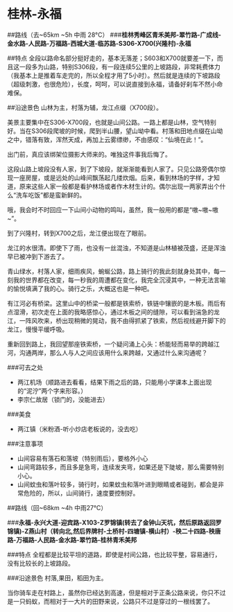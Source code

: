 # 桂林-永福

##路线（去~65km ~5h 中雨 28°C）
###**桂林秀峰区青禾美邦-翠竹路-广成线-金水路-人民路-万福路-西城大道-临苏路-S306-X700(兴隆村)-永福**

##特点
全段以路命名部分挺好走的，基本无落差；S603和X700就要差一下，而且这一段多为山路，特别S306段，有一段连续5公里的上坡路段，非常耗费体力（我基本上是推着车走完的，所以全程才用了5小时）。然后就是连续的下坡路段（超级刺激，也很危险），长度，呵呵，可以说直接到永福，请备好刹车不然小命难保。

##沿途景色
山林为主，村落为辅，龙江点缀（X700段）。

美景主要集中在S306-X700段，也就是山间公路。一路上都是山林，空气特别好。当在S306段爬坡的时候，爬到半山腰，望山坳中看。村落和田地点缀在山坳之中，错落有致，浑然天成，再加上云雾缥缈，不由感叹：“仙境在此！”。

出门前，真应该绑架位摄影大师来的。唯独这件事我后悔了。

这段山路上坡段没有人家，到了下坡段，就渐渐能看到人家了。只见公路旁偶尔惊现一座房屋，或是远处的山峰间飘荡起几缕炊烟。后来，看到林场的字样，才知道，原来这些人家一般都是看护林场或者作木材生计的。偶尔出现一两家弄出个什么“洗车吃饭”都是蛮新鲜的。

哦，我会时不时回应一下山间小动物的鸣叫，虽然，我一般用的都是“嗷~嗷~嗷~”。

到了兴隆村，转到X700之后，龙江便出现在了眼前。

龙江的水很清。即使下了雨，也没有一丝混浊，不知道是山林植被茂盛，还是浑浊早已被冲到下游去了。

青山绿水，村落人家，细雨疾风，蜿蜒公路，路上骑行的我此刻就身处其中，每一刻我的世界都在改变，每一秒我的周遭都在变化，我完全沉浸其中，一种无法言喻的愉悦填满了我的心。骑行之乐，大概这也是一种吧。

有江河必有桥梁。这里山中的桥梁一般都是铁索桥，铁链中镶嵌的是木板。雨后有点湿滑，初次走在上面的我略感惊心，通过木板之间的缝隙，可以看到湍急的龙江，一阵风吹来，桥出现稍微的晃动，我不由得抓紧了铁索，然后视线避开脚下的龙江，慢慢平缓呼吸。

重新回到路上，我回望那座铁索桥，一个疑问涌上心头：桥能轻而易举的跨越江河，沟通两岸，那么人与人之间应该用什么来跨越，又通过什么来沟通呢？

###可去之处
* 两江机场（顺路进去看看，结果下雨之后的路，只能用小学课本上面出现的“泥泞”两个字来形容。）
* 李宗仁故居（锁门的，没能进去）

###美食
* 两江镇（米粉酒-听小炒店老板说的，没去吃）

###注意事项
* 山间容易有落石和落坡（特别雨后），要格外小心
* 山间弯路较多，而且多是急弯，连续发夹弯，如果还是下陡坡，那么需要特别小心。
* 山间蚊虫和落叶较多，骑行时，如果蚊虫和落叶进到眼睛或者碰到，都会是非常危险的，所以，山间骑行，速度要控制好。

##路线（回~68km ~4h 中雨27°C）

###**永福-永兴大道-迎宾路-X103-Z罗锦镇(转去了金钟山天坑，然后原路返回罗锦镇)-Z燕山村（转向北,然后界牌村-土桥村-四塘镇-横山村）-秧二十四路-秧唐路-万福路-人民路-金水路-翠竹路-桂林青禾美邦**


###特点
全程都是比较平坦的道路，即使是村间公路，也比较平整，容易通行，没有比较长的上坡路段。

###沿途景色
村落,果田，稻田为主。

当你骑车走在村路上，虽然你已经达到高速，但是相对于正条公路来说，你只不过是一只蚂蚁，而相对于一大片的田野来说，公路只不过是穿过的一根线罢了。









